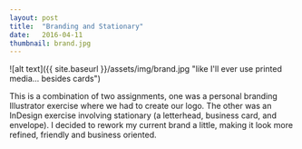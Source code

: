 ```yaml
---
layout: post
title:  "Branding and Stationary"
date:   2016-04-11
thumbnail: brand.jpg
---
```


![alt text]({{ site.baseurl }}/assets/img/brand.jpg "like I'll ever use printed media... besides cards")

This is a combination of two assignments, one was a personal branding Illustrator exercise where we had to create our logo. The other was an InDesign exercise involving stationary (a letterhead, business card, and envelope). I decided to rework my current brand a little, making it look more refined, friendly and business oriented.

